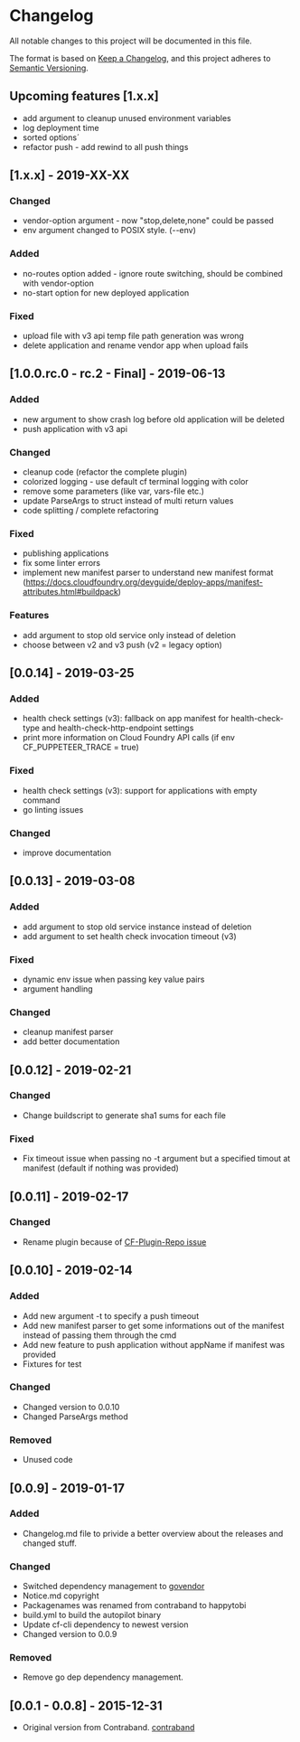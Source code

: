 # Changelog

All notable changes to this project will be documented in this file.

The format is based on [Keep a Changelog](https://keepachangelog.com/en/1.0.0/),
and this project adheres to [Semantic Versioning](https://semver.org/spec/v2.0.0.html).

## Upcoming features [1.x.x]

- add argument to cleanup unused environment variables
- log deployment time
- sorted options´
- refactor push - add rewind to all push things

## [1.x.x] - 2019-XX-XX

### Changed
- vendor-option argument - now "stop,delete,none" could be passed
- env argument changed to POSIX style. (--env)

### Added
- no-routes option added - ignore route switching, should be combined with vendor-option
- no-start option for new deployed application

### Fixed
- upload file with v3 api temp file path generation was wrong
- delete application and rename vendor app when upload fails

## [1.0.0.rc.0 - rc.2 - Final] - 2019-06-13

### Added

- new argument to show crash log before old application will be deleted
- push application with v3 api

### Changed

- cleanup code (refactor the complete plugin)
- colorized logging - use default cf terminal logging with color
- remove some parameters (like var, vars-file etc.)  
- update ParseArgs to struct instead of multi return values
- code splitting / complete refactoring 

### Fixed

- publishing applications
- fix some linter errors
- implement new manifest parser to understand new manifest format (https://docs.cloudfoundry.org/devguide/deploy-apps/manifest-attributes.html#buildpack)

### Features

- add argument to stop old service only instead of deletion
- choose between v2 and v3 push (v2 = legacy option)


## [0.0.14] - 2019-03-25

### Added

- health check settings (v3): fallback on app manifest for health-check-type and health-check-http-endpoint settings
- print more information on Cloud Foundry API calls (if env CF_PUPPETEER_TRACE = true)

### Fixed

- health check settings (v3): support for applications with empty command
- go linting issues

### Changed

- improve documentation

## [0.0.13] - 2019-03-08

### Added

- add argument to stop old service instance instead of deletion
- add argument to set health check invocation timeout (v3)

### Fixed

- dynamic env issue when passing key value pairs
- argument handling

### Changed

- cleanup manifest parser
- add better documentation

## [0.0.12] - 2019-02-21

### Changed

- Change buildscript to generate sha1 sums for each file

### Fixed

- Fix timeout issue when passing no -t argument but a specified timout at manifest (default if nothing was provided)

## [0.0.11] - 2019-02-17

### Changed

- Rename plugin because of [CF-Plugin-Repo issue](https://github.com/cloudfoundry/cli-plugin-repo/pull/282#issuecomment-463328661)

## [0.0.10] - 2019-02-14

### Added

- Add new argument -t to specify a push timeout
- Add new manifest parser to get some informations out of the manifest instead of passing them through the cmd
- Add new feature to push application without appName if manifest was provided
- Fixtures for test

### Changed

- Changed version to 0.0.10
- Changed ParseArgs method

### Removed

- Unused code

## [0.0.9] - 2019-01-17

### Added

- Changelog.md file to privide a better overview about the releases and changed stuff.

### Changed

- Switched dependency management to [govendor](https://github.com/kardianos/govendor)
- Notice.md copyright
- Packagenames was renamed from contraband to happytobi
- build.yml to build the autopilot binary
- Update cf-cli dependency to newest version
- Changed version to 0.0.9

### Removed

- Remove go dep dependency management.

## [0.0.1 - 0.0.8] - 2015-12-31

- Original version from Contraband. [contraband](https://github.com/contraband/autopilot)
